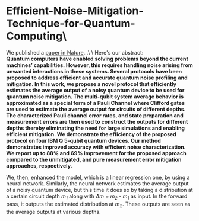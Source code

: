 # Efficient-Noise-Mitigation-Technique-for-Quantum-Computing\
We published a [paper in Nature]([https://arxiv.org/abs/2109.05136](https://www.nature.com/articles/s41598-023-30510-5))...\
\
Here's our abstract:\
**Quantum computers have enabled solving problems beyond the current machines’ capabilities. However, this requires handling noise arising from unwanted interactions in these systems. Several protocols have been proposed to address efficient and accurate quantum noise profiling and mitigation. In this work, we propose a novel protocol that efficiently estimates the average output of a noisy quantum device to be used for quantum noise mitigation. The multi-qubit system average behavior is approximated as a special form of a Pauli Channel where Clifford gates are used to estimate the average output for circuits of different depths. The characterized Pauli channel error rates, and state preparation and measurement errors are then used to construct the outputs for different depths thereby eliminating the need for large simulations and enabling efficient mitigation. We demonstrate the efficiency of the proposed protocol on four IBM Q 5-qubit quantum devices. Our method demonstrates improved accuracy with efficient noise characterization. We report up to 88% and 69% improvement for the proposed approach compared to the unmitigated, and pure measurement error mitigation approaches, respectively.**

We, then, enhanced the model, which is a linear regression one, by using a neural network. Similarly, the neural network estimates the average output of a noisy quantum device, but this time it does so by taking a distribution at a certain circuit depth *m<sub>1</sub>* along with *&Delta;m = *m<sub>2</sub>* - *m<sub>1</sub>** as input. In the forward pass, it outputs the estimated distribution at *m<sub>2</sub>*. These outputs are seen as the average outputs at various depths.
